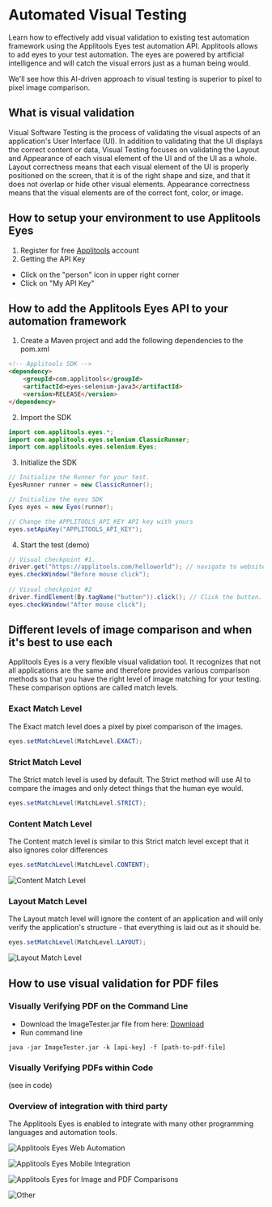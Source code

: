 # Automated Visual Testing
Learn how to effectively add visual validation to existing test automation framework using the Applitools Eyes test automation API. Applitools allows to add eyes to your test automation. The eyes are powered by artificial intelligence and will catch the visual errors just as a human being would.

We'll see how this AI-driven approach to visual testing is superior to pixel to pixel image comparison.

## What is visual validation
Visual Software Testing is the process of validating the visual aspects of an application's User Interface (UI). In addition to validating that the UI displays the correct content or data, Visual Testing focuses on validating the Layout and Appearance of each visual element of the UI and of the UI as a whole. Layout correctness means that each visual element of the UI is properly positioned on the screen, that it is of the right shape and size, and that it does not overlap or hide other visual elements. Appearance correctness means that the visual elements are of the correct font, color, or image. 

## How to setup your environment to use Applitools Eyes
1. Register for free [Applitools](https://applitools.com/) account
2. Getting the API Key
- Click on the "person" icon in upper right corner
- Click on "My API Key"

## How to add the Applitools Eyes API to your automation framework
1. Create a Maven project and add the following dependencies to the pom.xml
```markdown
<!-- Applitools SDK -->
<dependency>
    <groupId>com.applitools</groupId>
    <artifactId>eyes-selenium-java3</artifactId>
    <version>RELEASE</version>
</dependency>
```
2. Import the SDK
```java
import com.applitools.eyes.*;
import com.applitools.eyes.selenium.ClassicRunner;
import com.applitools.eyes.selenium.Eyes;
```
3. Initialize the SDK
```java
// Initialize the Runner for your test.
EyesRunner runner = new ClassicRunner();

// Initialize the eyes SDK
Eyes eyes = new Eyes(runner);

// Change the APPLITOOLS_API_KEY API key with yours
eyes.setApiKey("APPLITOOLS_API_KEY");
```
4. Start the test (demo)
```java
// Visual checkpoint #1.
driver.get("https://applitools.com/helloworld"); // navigate to website
eyes.checkWindow("Before mouse click");
    
// Visual checkpoint #2
driver.findElement(By.tagName("button")).click(); // Click the button.
eyes.checkWindow("After mouse click"); 
```

## Different levels of image comparison and when it's best to use each
Applitools Eyes is a very flexible visual validation tool. It recognizes that not all applications are the same and therefore provides various comparison methods so that you have the right level of image matching for your testing. These comparison options are called match levels.

### Exact Match Level
The Exact match level does a pixel by pixel comparison of the images.

```java
eyes.setMatchLevel(MatchLevel.EXACT);
```
### Strict Match Level
The Strict match level is used by default. The Strict method will use AI to compare the images and only detect things that the human eye would.
```java
eyes.setMatchLevel(MatchLevel.STRICT);
```
### Content Match Level
The Content match level is similar to this Strict match level except that it also ignores color differences
```java
eyes.setMatchLevel(MatchLevel.CONTENT);
```
![Content Match Level](https://testautomationu.applitools.com/course5/chapter4-image6.png)
### Layout Match Level
The Layout match level will ignore the content of an application and will only verify the application's structure - that everything is laid out as it should be.
```java
eyes.setMatchLevel(MatchLevel.LAYOUT);
```
![Layout Match Level](https://testautomationu.applitools.com/course5/chapter4-image15.png)
## How to use visual validation for PDF files

### Visually Verifying PDF on the Command Line
- Download the ImageTester.jar file from here: [Download](https://bintray.com/applitoolseyes/generic/download_file?file_path=ImageTester.jar)
- Run command line
```
java -jar ImageTester.jar -k [api-key] -f [path-to-pdf-file]
```

### Visually Verifying PDFs within Code
(see in code)

### Overview of integration with third party
The Applitools Eyes is enabled to integrate with many other programming languages and automation tools.

![Applitools Eyes Web Automation](https://testautomationu.applitools.com/course5/chapter9-image1.png)

![Applitools Eyes Mobile Integration](https://testautomationu.applitools.com/course5/chapter9-image2.png)

![Applitools Eyes for Image and PDF Comparisons](https://testautomationu.applitools.com/course5/chapter9-image3.png)

![Other](https://testautomationu.applitools.com/course5/chapter9-image4.png)
